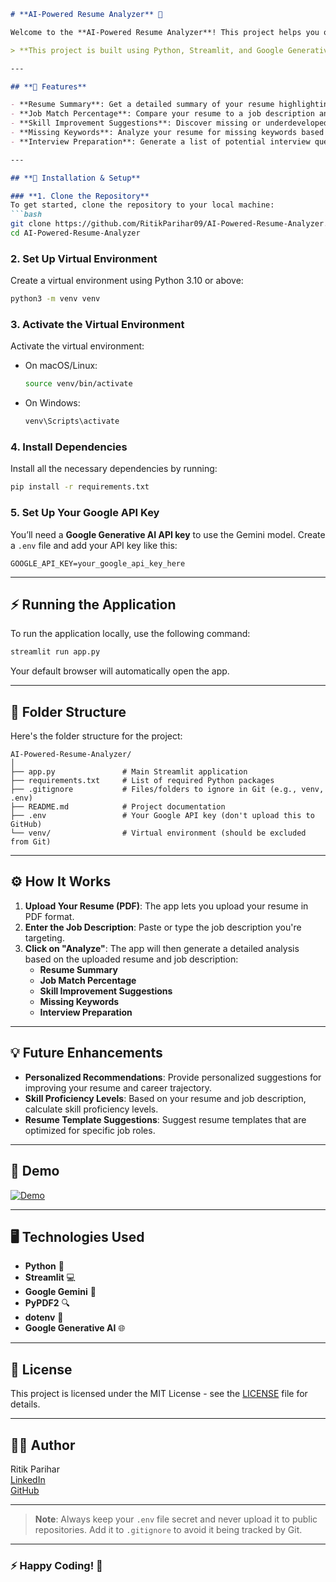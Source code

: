 
```markdown
# **AI-Powered Resume Analyzer** 🚀

Welcome to the **AI-Powered Resume Analyzer**! This project helps you optimize your resume and analyze its fit with any job description using the power of **AI**. The tool provides **resume summaries**, **job match percentages**, **skill improvement suggestions**, and much more to help you stand out in your job search. 

> **This project is built using Python, Streamlit, and Google Generative AI (Gemini).**

---

## **📝 Features**

- **Resume Summary**: Get a detailed summary of your resume highlighting key qualifications, skills, experiences, and achievements.  
- **Job Match Percentage**: Compare your resume to a job description and receive a percentage score on how well they align.
- **Skill Improvement Suggestions**: Discover missing or underdeveloped skills that could enhance your chances of landing the job.
- **Missing Keywords**: Analyze your resume for missing keywords based on the job description, ensuring better ATS optimization.
- **Interview Preparation**: Generate a list of potential interview questions tailored to your resume and job description.

---

## **🚀 Installation & Setup**

### **1. Clone the Repository**
To get started, clone the repository to your local machine:
```bash
git clone https://github.com/RitikParihar09/AI-Powered-Resume-Analyzer.git
cd AI-Powered-Resume-Analyzer
```

### **2. Set Up Virtual Environment**
Create a virtual environment using Python 3.10 or above:
```bash
python3 -m venv venv
```

### **3. Activate the Virtual Environment**
Activate the virtual environment:
- On macOS/Linux:
  ```bash
  source venv/bin/activate
  ```
- On Windows:
  ```bash
  venv\Scripts\activate
  ```

### **4. Install Dependencies**
Install all the necessary dependencies by running:
```bash
pip install -r requirements.txt
```

### **5. Set Up Your Google API Key**
You’ll need a **Google Generative AI API key** to use the Gemini model. Create a `.env` file and add your API key like this:
```env
GOOGLE_API_KEY=your_google_api_key_here
```

---

## **⚡ Running the Application**

To run the application locally, use the following command:
```bash
streamlit run app.py
```
Your default browser will automatically open the app.

---

## **📂 Folder Structure**

Here's the folder structure for the project:

```
AI-Powered-Resume-Analyzer/
│
├── app.py               # Main Streamlit application
├── requirements.txt     # List of required Python packages
├── .gitignore           # Files/folders to ignore in Git (e.g., venv, .env)
├── README.md            # Project documentation
├── .env                 # Your Google API key (don't upload this to GitHub)
└── venv/                # Virtual environment (should be excluded from Git)
```

---

## **⚙️ How It Works**

1. **Upload Your Resume (PDF)**: The app lets you upload your resume in PDF format.
2. **Enter the Job Description**: Paste or type the job description you're targeting.
3. **Click on "Analyze"**: The app will then generate a detailed analysis based on the uploaded resume and job description:
   - **Resume Summary**
   - **Job Match Percentage**
   - **Skill Improvement Suggestions**
   - **Missing Keywords**
   - **Interview Preparation**

---

## **💡 Future Enhancements**

- **Personalized Recommendations**: Provide personalized suggestions for improving your resume and career trajectory.
- **Skill Proficiency Levels**: Based on your resume and job description, calculate skill proficiency levels.
- **Resume Template Suggestions**: Suggest resume templates that are optimized for specific job roles.

---

## **🎨 Demo**

[![Demo](https://img.shields.io/badge/Demo-Click%20Here-%23007BFF)](https://www.streamlit.io/)

---

## **🖥️ Technologies Used**
- **Python** 🐍
- **Streamlit** 💻
- **Google Gemini** 🤖
- **PyPDF2** 🔍
- **dotenv** 🌿
- **Google Generative AI** 🌐

---

## **🔑 License**

This project is licensed under the MIT License - see the [LICENSE](LICENSE) file for details.

---

## **👨‍💻 Author**
Ritik Parihar  
[LinkedIn](https://www.linkedin.com/in/ritik-parihar-272171250/)  
[GitHub](https://github.com/RitikParihar09)

---

> **Note**: Always keep your `.env` file secret and never upload it to public repositories. Add it to `.gitignore` to avoid it being tracked by Git.

---

### **⚡ Happy Coding!** 🎉
```



